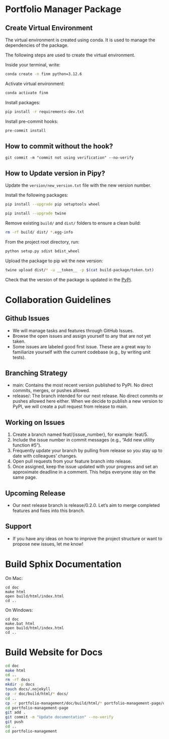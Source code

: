 # Portfolio Manager Package

## Create Virtual Environment
The virtual environment is created using conda. It is used to manage the dependencies of the package.

The following steps are used to create the virtual environment.

Inside your terminal, write:
```bash
conda create -n finm python=3.12.6
```

Activate virtual environment:
```bash
conda activate finm
```

Install packages:
```bash
pip install -r requirements-dev.txt
```

Install pre-commit hooks:
```bash
pre-commit install
```

## How to commit without the hook?
```
git commit -m "commit not using verification" --no-verify
```

## How to Update version in Pipy?

Update the `version/new_version.txt` file with the new version number.

Install the following packages:

```bash
pip install --upgrade pip setuptools wheel
```

```bash
pip install --upgrade twine
```

Remove existing `build/` and `dist/` folders to ensure a clean build:
```bash
rm -rf build/ dist/ *.egg-info
```

From the project root directory, run:

```bash
python setup.py sdist bdist_wheel
```

Upload the package to pip wit the new version:

```bash
twine upload dist/* -u __token__ -p $(cat build-package/token.txt)
```

Check that the version of the package is updated in the [PyPi](https://pypi.org/project/portfolio-management/).

# Collaboration Guidelines

## Github Issues
- We will manage tasks and features through GitHub Issues.
- Browse the open issues and assign yourself to any that are not yet taken.
- Some issues are labeled good first issue. These are a great way to familiarize yourself with the current codebase (e.g., by writing unit tests).

## Branching Strategy
- main: Contains the most recent version published to PyPI. No direct commits, merges, or pushes allowed.
- release/: The branch intended for our next release. No direct commits or pushes allowed here either. When we decide to publish a new version to PyPI, we will create a pull request from release to main.

## Working on Issues
1. Create a branch named feat/{issue_number}, for example: feat/5.
2. Include the issue number in commit messages (e.g., “Add new utility function #5”).
3. Frequently update your branch by pulling from release so you stay up to date with colleagues’ changes.
4. Open pull requests from your feature branch into release.
5. Once assigned, keep the issue updated with your progress and set an approximate deadline in a comment. This helps everyone stay on the same page.

## Upcoming Release
- Our next release branch is release/0.2.0. Let’s aim to merge completed features and fixes into this branch.

## Support
- If you have any ideas on how to improve the project structure or want to propose new issues, let me know!

# Build Sphix Documentation
On Mac:
```
cd doc
make html
open build/html/index.html
cd ..
```

On Windows:
```
cd doc
make.bat html
open build/html/index.html
cd ..
```

# Build Website for Docs
```bash
cd doc
make html
cd ..
rm -rf docs
mkdir -p docs
touch docs/.nojekyll
cp -r doc/build/html/* docs/
cd ..
cp -r portfolio-management/doc/build/html/* portfolio-management-page/docs/
cd portfolio-management-page
git add .
git commit -m "Update documentation" --no-verify
git push
cd ..
cd portfolio-management
```
